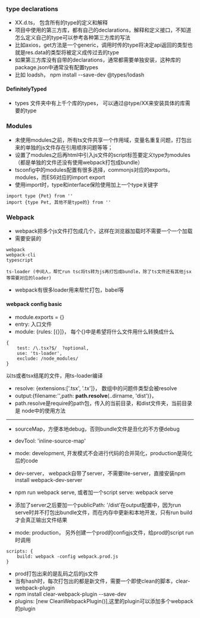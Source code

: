 ### type declarations 


- XX.d.ts， 包含所有的type的定义和解释
- 项目中使用的第三方库，都有自己的declarations，解释和定义接口，不知道怎么定义自己的type可以参考各种第三方库的写法
- 比如axios，get方法是一个generic，调用时传的type将决定api返回的类型也就是res.data的类型将被定义成传过去的type
- 如果第三方库没有自带的declarations，通常都需要单独安装，这种库的package.json中通常没有配置types 
- 比如 loadsh， npm install --save-dev @types/lodash


#### **DefinitelyTyped**

- types 文件夹中有上千个库的types， 可以通过@type/XX来安装具体的库需要的type



### Modules

- 未使用modules之前，所有ts文件共享一个作用域，变量名重复问题，打包出来的单独的js文件存在引用顺序问题等等；
- 设置了modules之后再html中引入js文件的script标签要定义type为modules（都是单独的文件还没有使用webpack打包成bundle）
- tsconfig中的modules配置有很多选择，commonjs对应的exports，modules，而ES6对应的import export
- 使用import时，type和interface保险使用加上一个type关键字


```
import type {Pet} from ''
import {type Pet, 其他不是type的} from ''
```


### Webpack

- webpack把多个js文件打包成几个，这样在浏览器加载时不需要一个一个加载
- 需要安装的

```
webpack
webpack-cli
typescript

ts-loader (中间人，帮忙run tsc将ts转为js再打包成bundle，除了ts文件还有其他jsx等需要对应的loader)
```

- webpack有很多loader用来帮忙打包，babel等


#### webpack config basic

- module.exports = {}
- entry: 入口文件
- module: {rules: [{}]}， 每个{}中是希望将什么文件用什么转换成什么

```
{
    test: /\.tsx?$/  ?optional,
    use: 'ts-loader',
    exclude: /node_modules/
}
```

以ts或者tsx结尾的文件，用ts-loader编译


- resolve: {extensions:['.tsx', '.tx']}， 数组中的问题件类型会被resolve
- output:{filename:'',path: **path.resolve**(..dirname, 'dist')}，
- path.resolve是require的path包，传入的当前目录，和dist文件夹，当前目录是 node中的使用方法

------------

- sourceMap，方便本地debug，否则bundle文件是丑化的不方便debug
- devTool: 'inline-source-map'
- mode: development, 开发模式不会进行代码的合并简化，production是简化后的code
- dev-server， webpack自带了server，不需要lite-server，直接安装npm install webpack-dev-server
- npm run webpack serve, 或者加一个script serve: webpack serve
- 添加了server之后要加一个publicPath: '/dist'在output配置中，因为run serve时并不打包出bundle文件，而在内存中更新和本地开发，只有run build才会真正输出文件结果


- mode: production， 另外创建一个prod的configjs文件，给prod的script run时调用

```
scripts: {
    build: webpack -config webpack.prod.js
}
```

- prod打包出来的是乱码之后的js文件
- 当有hash时，每次打包出的都是新文件，需要一个即使clean的脚本，clear-webpack-plugin
- npm install clear-webpack-plugin --save-dev
- plugins: [new CleanWebpackPlugin()],这里的plugin可以添加多个webpack的plugin


